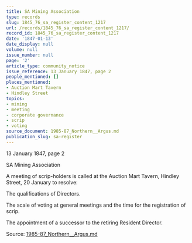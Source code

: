 ```yaml
---
title: SA Mining Association
type: records
slug: 1845_76_sa_register_content_1217
url: /records/1845_76_sa_register_content_1217/
record_id: 1845_76_sa_register_content_1217
date: '1847-01-13'
date_display: null
volume: null
issue_number: null
page: '2'
article_type: community_notice
issue_reference: 13 January 1847, page 2
people_mentioned: []
places_mentioned:
- Auction Mart Tavern
- Hindley Street
topics:
- mining
- meeting
- corporate governance
- scrip
- voting
source_document: 1985-87_Northern__Argus.md
publication_slug: sa-register
---
```


13 January 1847, page 2

SA Mining Association

A meeting of scrip-holders is called at the Auction Mart Tavern, Hindley Street, 20 January to resolve:

The qualifications of Directors.

The scale of voting at general meetings and the time for the registration of scrip.

The appointment of a successor to the retiring Resident Director.


Source: [1985-87_Northern__Argus.md](/downloads/markdown/1985-87_Northern__Argus.md)
